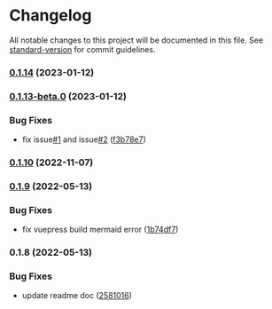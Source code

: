 # Changelog

All notable changes to this project will be documented in this file. See [standard-version](https://github.com/conventional-changelog/standard-version) for commit guidelines.

### [0.1.14](https://github.com/LiHowe/vuepress-plugin-mermaid/compare/v0.1.13...v0.1.14) (2023-01-12)

### [0.1.13-beta.0](https://github.com/LiHowe/vuepress-plugin-mermaid/compare/v0.1.10...v0.1.13) (2023-01-12)


### Bug Fixes

* fix issue[#1](https://github.com/LiHowe/vuepress-plugin-mermaid/issues/1) and issue[#2](https://github.com/LiHowe/vuepress-plugin-mermaid/issues/2) ([f3b78e7](https://github.com/LiHowe/vuepress-plugin-mermaid/commit/f3b78e7c1a217352b77bca3cd796dd190cdc7967))

### [0.1.10](https://github.com/LiHowe/vuepress-plugin-mermaid/compare/v0.1.9...v0.1.10) (2022-11-07)

### [0.1.9](https://github.com/LiHowe/vuepress-plugin-mermaid/compare/v0.1.8...v0.1.9) (2022-05-13)


### Bug Fixes

* fix vuepress build mermaid error ([1b74df7](https://github.com/LiHowe/vuepress-plugin-mermaid/commit/1b74df7ff8f4326628bdea5a9318f5753917205e))

### 0.1.8 (2022-05-13)


### Bug Fixes

* update readme doc ([2581016](https://github.com/LiHowe/vuepress-plugin-mermaid/commit/258101679dff7edeeae0259a74380fb91b4fd22d))
